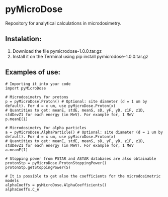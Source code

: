 # pyMicroDose
Repository for analytical calculations in microdosimetry.

Instalation:
--------------
1. Download the file pymicrodose-1.0.0.tar.gz
2. Install it on the Terminal using pip install pymicrodose-1.0.0.tar.gz

Examples of use:
----------------
    # Importing it into your code
    import pyMicroDose

    # Microdosimetry for protons
    p = pyMicroDose.Proton() # Optional: site diameter (d = 1 um by default). For d = x um, use pyMicroDose.Proton(x)
    # Quantities to get: meanE, stdE, meanS, sD, yF, yD, z1F, z1D, stdDevZ1 for each energy (in MeV). For example for, 1 MeV
    p.meanE(1)

    # Microdosimetry for alpha particles
    a = pyMicroDose.AlphaParticle() # Optional: site diameter (d = 1 um by default). For d = x um, use pyMicroDose.Proton(x)
    # Quantities to get: meanE, stdE, meanS, sD, yF, yD, z1F, z1D, stdDevZ1 for each energy (in MeV). For example for, 1 MeV
    a.meanE(1)

    # Stopping power from PSTAR and ASTAR databases are also obtainable
    protonStp = pyMicroDose.ProtonStoppingPower()
    protonStp.getStoppingPower(5)

    # It is possible to get also the coefficients for the microdosimetric models
    alphaCoeffs = pyMicroDose.AlphaCoefficients()
    alphaCoeffs.C_e
